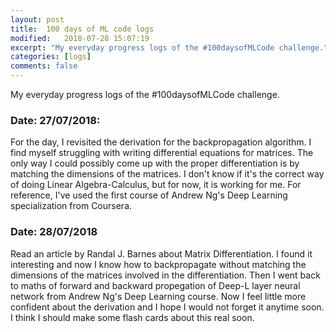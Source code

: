 ```yaml
---
layout: post
title:  100 days of ML code logs
modified:   2018-07-28 15:07:19
excerpt: "My everyday progress logs of the #100daysofMLCode challenge."
categories: [logs]
comments: false
---
```


My everyday progress logs of the #100daysofMLCode challenge.


### Date: 27/07/2018:

For the day, I revisited the derivation for the backpropagation algorithm. I find myself struggling with writing differential equations for matrices. The only way I could possibly come up with the proper differentiation is by matching the dimensions of the matrices. I don't know if it's the correct way of doing Linear Algebra-Calculus, but for now, it is working for me. For reference, I've used the first course of Andrew Ng's Deep Learning specialization from Coursera.

### Date: 28/07/2018

Read an article by Randal J. Barnes about Matrix Differentiation. I found it interesting and now I know how to backpropagate without matching the dimensions of the matrices involved in the differentiation. Then I went back to maths of forward and backward propegation of Deep-L layer neural network from Andrew Ng's Deep Learning course. Now I feel little more confident about the derivation and I hope I would not forget it anytime soon. I think I should make some flash cards about this real soon.

